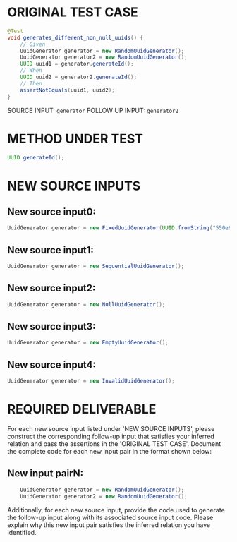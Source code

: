 # ORIGINAL TEST CASE
```java
@Test
void generates_different_non_null_uuids() {
    // Given
    UuidGenerator generator = new RandomUuidGenerator();
    UuidGenerator generator2 = new RandomUuidGenerator();
    UUID uuid1 = generator.generateId();
    // When
    UUID uuid2 = generator2.generateId();
    // Then
    assertNotEquals(uuid1, uuid2);
}

```
SOURCE INPUT: `generator`
FOLLOW UP INPUT: `generator2`


# METHOD UNDER TEST
```java
UUID generateId();

```


# NEW SOURCE INPUTS
## New source input0:
```java
UuidGenerator generator = new FixedUuidGenerator(UUID.fromString("550e8400-e29b-41d4-a716-446655440000"));
```

## New source input1:
```java
UuidGenerator generator = new SequentialUuidGenerator();
```

## New source input2:
```java
UuidGenerator generator = new NullUuidGenerator();
```

## New source input3:
```java
UuidGenerator generator = new EmptyUuidGenerator();
```

## New source input4:
```java
UuidGenerator generator = new InvalidUuidGenerator();
```



# REQUIRED DELIVERABLE
For each new source input listed under 'NEW SOURCE INPUTS', please construct the corresponding follow-up input that satisfies your inferred relation and pass the assertions in the 'ORIGINAL TEST CASE'. Document the complete code for each new input pair in the format shown below:
## New input pairN:
```java
    UuidGenerator generator = new RandomUuidGenerator();
    UuidGenerator generator2 = new RandomUuidGenerator();
```

Additionally, for each new source input, provide the code used to generate the follow-up input along with its associated source input code. Please explain why this new input pair satisfies the inferred relation you have identified.